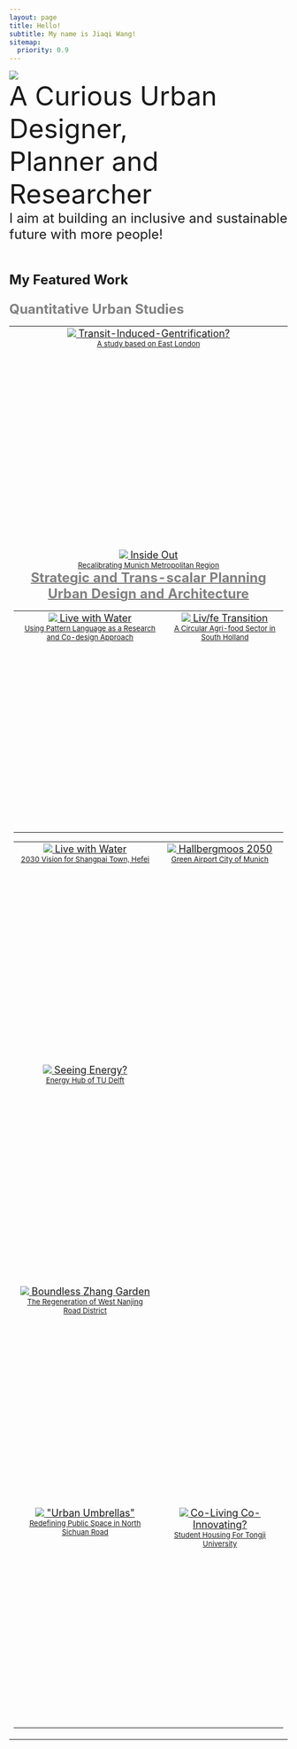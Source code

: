 ```yaml
---
layout: page
title: Hello!
subtitle: My name is Jiaqi Wang!
sitemap:
  priority: 0.9
---
```


<img src="{{ '/assets/img/untitledpenguin.jpg' | prepend: site.baseurl }}" id="about-img">

<div id="describe-text">
	<font size=8> A Curious Urban Designer, 
	<br>Planner and Researcher<font>
	<br><font size=5>I aim at building an inclusive and sustainable future with more people!<font>
<br>
<br>

<p> <font size=5><strong>  My Featured Work 

<div id="category01">
	<font size=5><b><font color="grey">Quantitative Urban Studies</font></b></font>
<br>

<table>
 	<tr>
	<td style="text-align:center;vertical-align: top; height: 400px">
		<centre>
	  <a href="{{ '/blog' | prepend: site.baseurl}}">
		<img src="{{ '/assets/img/featuredwork/Project01_Gen.jpg' | prepend: site.baseurl }}" 
			style="height:auto; object-fit: cover; width:auto; max-width:100%;"> 
		<font size=4> 
			Transit-Induced-Gentrification? 
			<br> 
		<font size=2> 
			 A study based on East London			 	  
	<tr>
	<td style="text-align:center;vertical-align: top;  height: 400px"><centre>
		<a href="{{ '/05MUC' | prepend: site.baseurl }}">
		<img src="{{ '/assets/img/featuredwork/Project05_MUC.jpg' | prepend: site.baseurl }}" style="height:auto; object-fit: cover ;width:auto; max-width:100%;"> <font size=4> Inside Out <br> <font size=2> Recalibrating Munich Metropolitan Region   

<div id="category01">
	<font size=5><b><font color="grey">Strategic and Trans-scalar Planning</font></b></font>
<br>

<table>	
	<tr>
	<td style="text-align:center;vertical-align: top; height: 400px">
		<centre>
		<a href="{{ '/02Livewithwater' }}">
			<img src="{{ '/assets/img/featuredwork/Project021_Pattern.jpg' | prepend: site.baseurl }}" 
			style="height:auto; object-fit: cover; width:auto; max-width:100%;"> 
			<font size=4> 
			Live with Water 
			<br> 
			<font size=2> 
			Using Pattern Language as a Research and Co-design Approach 
	<td style="text-align:center;vertical-align: top; height: 400px">
		<centre>
		<a href="{{ '/blog' | prepend: site.baseurl }}">
		<img src="{{ '/assets/img/featuredwork/Project03_ZH.jpg' | prepend: site.baseurl }}" style="height:auto; object-fit: cover; width:auto; max-width:100%;"> <font size=4> Liv/fe Transition <br> <font size=2> A Circular Agri-food Sector in South Holland   		
	<tr>

<div id="category01">
	<font size=5><b><font color="grey">Urban Design and Architecture</font></b></font>
<br>

<table>
	<td style="text-align:center;vertical-align: top; height: 400px">
	<centre>
		<a href="{{ '/blog' | prepend: site.baseurl }}">
			<img src="{{ '/assets/img/featuredwork/Project02_LwW.jpg' | prepend: site.baseurl }}" 
			onmouseover="this.src='/assets/img/featuredwork/Project021_Pattern.jpg'" 
			onmouseout="this.src='/assets/img/featuredwork/Project02_LwW.jpg'" 
			style="height:auto; object-fit: cover; width:auto; max-width:100%;"> 
		<font size=4> 
		Live with Water 
		<br>
		 <font size=2> 
		 2030 Vision for Shangpai Town, Hefei  
	<td style="text-align:center;vertical-align: top; height: 400px"><centre>
		<a href="{{ '/02Livewithwater' }}">
		<img src="{{ '/assets/img/featuredwork/Project052_Airport.jpg' | prepend: site.baseurl }}" style="height:auto; object-fit: cover; width:auto; max-width:100%;"> <font size=4> Hallbergmoos 2050 <br> <font size=2> Green Airport City of Munich   
	<tr>
	<td style="text-align:center;vertical-align: top;  height: 400px"><centre>
		<a href="{{ '/04Synergy' | prepend: site.baseurl }}">
		<img src="{{ '/assets/img/featuredwork/Project04_Synergy.jpg' | prepend: site.baseurl }}" style="height:auto; object-fit: cover ;width:auto; max-width:100%;"> 
		<font size=4> Seeing Energy? 
		<br> 
		<font size=2> 
		Energy Hub of TU Delft
	<tr>	
	<td style="text-align:center;vertical-align: top;  height: 400px"><centre>
		<a href="{{ '/blog' | prepend: site.baseurl }}">
		<img src="{{ '/assets/img/featuredwork/Project06_ZG.jpg' | prepend: site.baseurl }}" style="height:auto; object-fit: cover; width:auto; max-width:100%;"> <font size=4> Boundless Zhang Garden <br> <font size=2> The Regeneration of West Nanjing Road District
	<tr>
	<td style="text-align:center;vertical-align: top;  height: 400px"><centre>
		<a href="{{ '/07UrbanComplex' | prepend: site.baseurl }}">
		<img src="{{ '/assets/img/featuredwork/Project07_UCaxo.jpg' | prepend: site.baseurl }}"
			onmouseover="this.src='/assets/img/featuredwork/Project07_UC.jpg'" 
			onmouseout="this.src='/assets/img/featuredwork/Project07_UCaxo.jpg'"  
		style="height:auto; object-fit: cover; width:auto; max-width:100%;"> 
		<font size=4> 
		"Urban Umbrellas" 
		<br> 
		<font size=2> 
		Redefining Public Space in North Sichuan Road
	<td style="text-align:center;vertical-align: top;  height: 400px"><centre>
		<a href="{{ '/blog' | prepend: site.baseurl }}">
		<img src="{{ '/assets/img/featuredwork/Project08_Campus.jpg' | prepend: site.baseurl }}" style="height:auto; object-fit: cover ;width:auto; max-width:100%;"> <font size=4> Co-Living Co-Innovating? <br> <font size=2> Student Housing For Tongji University
	